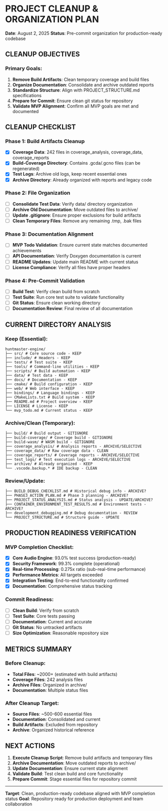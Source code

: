# PROJECT CLEANUP & ORGANIZATION PLAN
**Date**: August 2, 2025
**Status**: Pre-commit organization for production-ready codebase

## **CLEANUP OBJECTIVES**

### **Primary Goals**:
1. **Remove Build Artifacts**: Clean temporary coverage and build files
2. **Organize Documentation**: Consolidate and archive outdated reports
3. **Standardize Structure**: Align with PROJECT_STRUCTURE.md specifications
4. **Prepare for Commit**: Ensure clean git status for repository
5. **Validate MVP Alignment**: Confirm all MVP goals are met and documented

## **CLEANUP CHECKLIST**

### **Phase 1: Build Artifacts Cleanup** 
- [x] **Coverage Data**: 242 files in coverage_analysis, coverage_data, coverage_reports
- [x] **Build-Coverage Directory**: Contains .gcda/.gcno files (can be regenerated)
- [x] **Test Logs**: Archive old logs, keep recent essential ones
- [x] **Archive Directory**: Already organized with reports and legacy code

### **Phase 2: File Organization**
- [ ] **Consolidate Test Data**: Verify data/ directory organization
- [ ] **Archive Old Documentation**: Move outdated files to archive/
- [ ] **Update .gitignore**: Ensure proper exclusions for build artifacts
- [ ] **Clean Temporary Files**: Remove any remaining .tmp, .bak files

### **Phase 3: Documentation Alignment**
- [ ] **MVP Todo Validation**: Ensure current state matches documented achievements
- [ ] **API Documentation**: Verify Doxygen documentation is current
- [ ] **README Updates**: Update main README with current status
- [ ] **License Compliance**: Verify all files have proper headers

### **Phase 4: Pre-Commit Validation**
- [ ] **Build Test**: Verify clean build from scratch
- [ ] **Test Suite**: Run core test suite to validate functionality
- [ ] **Git Status**: Ensure clean working directory
- [ ] **Documentation Review**: Final review of all documentation

## **CURRENT DIRECTORY ANALYSIS**

### **Keep (Essential)**:
```
huntmaster-engine/
├── src/ # Core source code - KEEP
├── include/ # Headers - KEEP
├── tests/ # Test suite - KEEP
├── tools/ # Command-line utilities - KEEP
├── scripts/ # Build automation - KEEP
├── data/ # Test data - KEEP
├── docs/ # Documentation - KEEP
├── cmake/ # Build configuration - KEEP
├── web/ # Web interface - KEEP
├── bindings/ # Language bindings - KEEP
├── CMakeLists.txt # Build system - KEEP
├── README.md # Project overview - KEEP
├── LICENSE # License - KEEP
└── mvp_todo.md # Current status - KEEP
```

### **Archive/Clean (Temporary)**:
```
├── build/ # Build output - GITIGNORE
├── build-coverage/ # Coverage build - GITIGNORE
├── build-wasm/ # WASM build - GITIGNORE
├── coverage_analysis/ # Analysis reports - ARCHIVE/SELECTIVE
├── coverage_data/ # Raw coverage data - CLEAN
├── coverage_reports/ # Coverage reports - ARCHIVE/SELECTIVE
├── test_logs/ # Test execution logs - ARCHIVE/SELECTIVE
├── archive/ # Already organized - KEEP
└── .vscode.backup.* # IDE backup - CLEAN
```

### **Review/Update**:
```
├── BUILD_DEBUG_CHECKLIST.md # Historical debug info - ARCHIVE?
├── PHASE3_ACTION_PLAN.md # Phase 3 planning - ARCHIVE?
├── PROJECT_STATUS_ANALYSIS.md # Status analysis - UPDATE/ARCHIVE?
├── CONTAINER_ENVIRONMENT_TEST_RESULTS.md # Environment tests - ARCHIVE?
├── development_debugging.md # Debug documentation - REVIEW
└── PROJECT_STRUCTURE.md # Structure guide - UPDATE
```

## **PRODUCTION READINESS VERIFICATION**

### **MVP Completion Checklist**:
- [x] **Core Audio Engine**: 93.0% test success (production-ready)
- [x] **Security Framework**: 99.3% complete (operational)
- [x] **Real-time Processing**: 0.275x ratio (sub-real-time performance)
- [x] **Performance Metrics**: All targets exceeded
- [x] **Integration Testing**: End-to-end functionality confirmed
- [x] **Documentation**: Comprehensive status tracking

### **Commit Readiness**:
- [ ] **Clean Build**: Verify from scratch
- [ ] **Test Suite**: Core tests passing
- [ ] **Documentation**: Current and accurate
- [ ] **Git Status**: No untracked artifacts
- [ ] **Size Optimization**: Reasonable repository size

## **METRICS SUMMARY**

### **Before Cleanup**:
- **Total Files**: ~2000+ (estimated with build artifacts)
- **Coverage Files**: 242 analysis files
- **Archive Files**: Organized in archive/
- **Documentation**: Multiple status files

### **After Cleanup Target**:
- **Source Files**: ~500-600 essential files
- **Documentation**: Consolidated and current
- **Build Artifacts**: Excluded from repository
- **Archive**: Organized historical reference

## **NEXT ACTIONS**

1. **Execute Cleanup Script**: Remove build artifacts and temporary files
2. **Archive Documentation**: Move outdated reports to archive/
3. **Update Documentation**: Ensure current state alignment
4. **Validate Build**: Test clean build and core functionality
5. **Prepare Commit**: Stage essential files for repository commit

---

**Target**: Clean, production-ready codebase aligned with MVP completion status
**Goal**: Repository ready for production deployment and team collaboration
